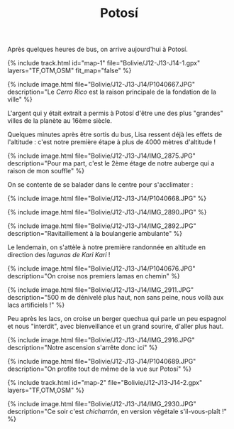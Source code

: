 ﻿---
title: "Potosí"
permalink: /Bolivie/J12-J13-J14/
sidebar:
  nav: "bolivie"
enable_tracks: true
---

Après quelques heures de bus, on arrive aujourd'hui à Potosí.

{% include track.html id="map-1" file="Bolivie/J12-J13-J14-1.gpx" layers="TF,OTM,OSM" fit_map="false" %}

{% include image.html file="Bolivie/J12-J13-J14/P1040667.JPG" description="Le *Cerro Rico* est la raison principale de la fondation de la ville" %}

L'argent qui y était extrait a permis à Potosí d'être une des plus "grandes" villes de la planète au 16ème siècle.

Quelques minutes après être sortis du bus, Lisa ressent déjà les effets de l'altitude : c'est notre première étape à plus de 4000 mètres d'altitude !

{% include image.html file="Bolivie/J12-J13-J14/IMG_2875.JPG" description="Pour ma part, c'est le 2ème étage de notre auberge qui a raison de mon souffle" %}

On se contente de se balader dans le centre pour s'acclimater :

{% include image.html file="Bolivie/J12-J13-J14/P1040668.JPG" %}

{% include image.html file="Bolivie/J12-J13-J14/IMG_2890.JPG" %}

{% include image.html file="Bolivie/J12-J13-J14/IMG_2892.JPG" description="Ravitaillement à la boulangerie ambulante" %}

Le lendemain, on s'attèle à notre première randonnée en altitude en direction des *lagunas de Kari Kari* !

{% include image.html file="Bolivie/J12-J13-J14/P1040676.JPG" description="On croise nos premiers lamas en chemin" %}

{% include image.html file="Bolivie/J12-J13-J14/IMG_2911.JPG" description="500 m de dénivelé plus haut, non sans peine, nous voilà aux lacs artificiels !" %}

Peu après les lacs, on croise un berger quechua qui parle un peu espagnol et nous "interdit", avec bienveillance et un grand sourire, d'aller plus haut.

{% include image.html file="Bolivie/J12-J13-J14/IMG_2916.JPG" description="Notre ascension s'arrête donc ici" %}

{% include image.html file="Bolivie/J12-J13-J14/P1040689.JPG" description="On profite tout de même de la vue sur Potosí" %}

{% include track.html id="map-2" file="Bolivie/J12-J13-J14-2.gpx" layers="TF,OTM,OSM" %}

{% include image.html file="Bolivie/J12-J13-J14/IMG_2930.JPG" description="Ce soir c'est *chicharrón*, en version végétale s'il-vous-plaît !" %}

